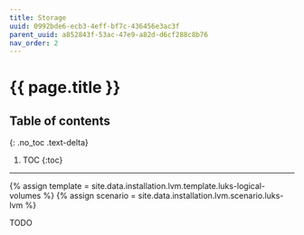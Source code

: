 ```yaml
---
title: Storage
uuid: 0992bde6-ecb3-4eff-bf7c-436456e3ac3f
parent_uuid: a852843f-53ac-47e9-a82d-d6cf288c8b76
nav_order: 2
---
```


# {{ page.title }}

## Table of contents
{: .no_toc .text-delta}

1. TOC
{:toc}

---

{% assign template = site.data.installation.lvm.template.luks-logical-volumes %}
{% assign scenario = site.data.installation.lvm.scenario.luks-lvm %}

TODO
